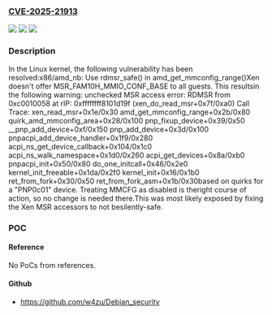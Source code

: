 ### [CVE-2025-21913](https://cve.mitre.org/cgi-bin/cvename.cgi?name=CVE-2025-21913)
![](https://img.shields.io/static/v1?label=Product&message=Linux&color=blue)
![](https://img.shields.io/static/v1?label=Version&message=3fac3734c43a2e21fefeb72124d8bd31dff3956f%3C%200c65d13bdcc54e5b924ebe790f85a7f01bfe1cb1%20&color=brighgreen)
![](https://img.shields.io/static/v1?label=Vulnerability&message=n%2Fa&color=brighgreen)

### Description

In the Linux kernel, the following vulnerability has been resolved:x86/amd_nb: Use rdmsr_safe() in amd_get_mmconfig_range()Xen doesn't offer MSR_FAM10H_MMIO_CONF_BASE to all guests.  This resultsin the following warning:  unchecked MSR access error: RDMSR from 0xc0010058 at rIP: 0xffffffff8101d19f (xen_do_read_msr+0x7f/0xa0)  Call Trace:   xen_read_msr+0x1e/0x30   amd_get_mmconfig_range+0x2b/0x80   quirk_amd_mmconfig_area+0x28/0x100   pnp_fixup_device+0x39/0x50   __pnp_add_device+0xf/0x150   pnp_add_device+0x3d/0x100   pnpacpi_add_device_handler+0x1f9/0x280   acpi_ns_get_device_callback+0x104/0x1c0   acpi_ns_walk_namespace+0x1d0/0x260   acpi_get_devices+0x8a/0xb0   pnpacpi_init+0x50/0x80   do_one_initcall+0x46/0x2e0   kernel_init_freeable+0x1da/0x2f0   kernel_init+0x16/0x1b0   ret_from_fork+0x30/0x50   ret_from_fork_asm+0x1b/0x30based on quirks for a "PNP0c01" device.  Treating MMCFG as disabled is theright course of action, so no change is needed there.This was most likely exposed by fixing the Xen MSR accessors to not besilently-safe.

### POC

#### Reference
No PoCs from references.

#### Github
- https://github.com/w4zu/Debian_security

